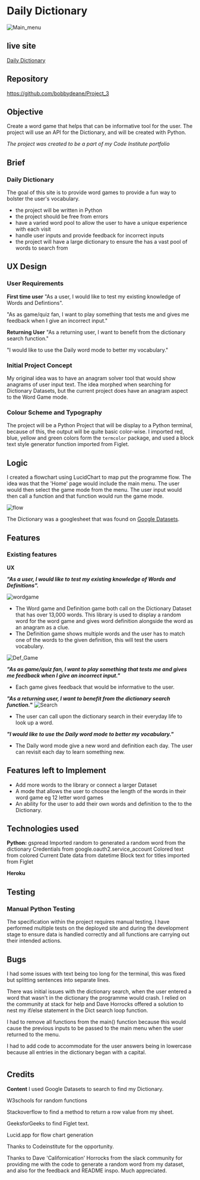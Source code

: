 # Daily Dictionary

![Main_menu](https://github.com/bobbydeane/Project_3/blob/main/images/Daily-Dictionary.png?raw=true)

## live site

[Daily Dictionary](http://daily-dictionary-project3.herokuapp.com/)

## Repository

https://github.com/bobbydeane/Project_3

## Objective

Create a word game that helps that can be informative tool for the user. The project will use an API for the Dictionary, and will be created with Python.

*The project was created to be a part of my Code Institute portfolio*

## Brief

### Daily Dictionary

The goal of this site is to provide word games to provide a fun way to bolster the user's vocabulary.

-   the project will be written in Python
-   the project should be free from errors
-   have a varied word pool to allow the user to have a unique experience with each visit
-   handle user inputs and provide feedback for incorrect inputs
-   the project will have a large dictionary to ensure the has a vast pool of words to search from

## UX Design

### User Requirements

**First time user**
"As a user, I would like to test my existing knowledge of Words and Defintions".

"As as game/quiz fan, I want to play something that tests me and gives me feedback when I give an incorrect input."

**Returning User**
"As a returning user, I want to benefit from the dictionary search function."

"I would like to use the Daily word mode to better my vocabulary."

### Initial  Project Concept

My original idea was to have an anagram solver tool that would show anagrams of user input text. The idea morphed when searching for Dictionary Datasets, but the current project does have an anagram aspect to the Word Game mode.

### Colour Scheme and Typography

The project will be a Python Project that will be display to a Python terminal, because of this, the output will be quite basic color-wise. I imported red, blue, yellow and green colors form the `termcolor` package, and used a block text style generator function imported from Figlet.

## Logic

I created a flowchart using LucidChart to map put the programme flow. The idea was that the 'Home' page would include the main menu. The user would then select the game mode from the menu. The user input would then call a function and that function would run the game mode.

![flow](https://github.com/bobbydeane/Project_3/blob/main/images/Flow.png?raw=true)

The Dictionary was a googlesheet that was found on [Google Datasets](https://datasetsearch.research.google.com/).



## Features

### Existing features

**UX**

***"As a user, I would like to test my existing knowledge of Words and Definitions".***

![wordgame](https://github.com/bobbydeane/Project_3/blob/main/images/Word%20Game.png?raw=true)

 - The Word game and Definition game both call on the Dictionary Dataset that has over 13,000 words. This library is used to display a random word for the word game and gives  word definition alongside the word as an anagram as a clue.
 - The Definition game shows multiple words and the user has to match one of the words to the given definition, this will test the users vocabulary.

 ![Def_Game](https://github.com/bobbydeane/Project_3/blob/main/images/Definition.png?raw=true)

***"As as game/quiz fan, I want to play something that tests me and gives me feedback when I give an incorrect input."***

 - Each game gives feedback that would be informative to the user.

***"As a returning user, I want to benefit from the dictionary search function.*"**
![Search](https://github.com/bobbydeane/Project_3/blob/main/images/Search.png?raw=true)
 - The user can call upon the dictionary search in their everyday life to look up a word.

***"I would like to use the Daily word mode to better my vocabulary."***


 - The Daily word mode give a new word and definition each day. The user can revisit each day to learn something new.

##



## Features left to Implement

 - Add more words to the library or connect a larger Dataset
 - A mode that allows the user to choose the length of the words in their word game eg 12 letter word games
 - An ability for the user to add their own words and definition to the to the Dictionary.

##

## Technologies used

 **Python:**
 gspread
Imported random to generated a random word from the dictionary
Credentials from google.oauth2.service_account
Colored text from colored
Current Date data from datetime
Block text for titles imported from Figlet

**Heroku**

## Testing

### Manual Python Testing

The specification within the project requires manual testing. I have performed multiple tests on the deployed site and during the development stage to ensure data is handled correctly and all functions are carrying out their intended actions.

##

## Bugs

I had some issues with text being too long for the terminal, this was fixed but splitting sentences into separate lines.

There was initial issues with the dictionary search, when the user entered a word that wasn't in the dictionary the programme would crash. I relied on the community at stack for help and Dave Horrocks offered a solution to nest my if/else statement in the Dict search loop function.

I had to remove all functions from the main() function because this would cause the previous inputs to be passed to the main menu when the user returned to the menu.

I had to add code to accommodate for the user answers being in lowercase because all entries in the dictionary began with a capital.

#

## Credits

**Content**
I used Google Datasets to search to find my Dictionary.

W3schools for random functions

Stackoverflow to find a method to return a row value from my sheet.

GeeksforGeeks to find Figlet text.

Lucid.app for flow chart generation

Thanks to Codeinstitute for the opportunity.

Thanks to Dave 'Californication' Horrocks from the slack community for providing me with the code to generate a random word from my dataset, and also for the feedback and README inspo. Much appreciated.




